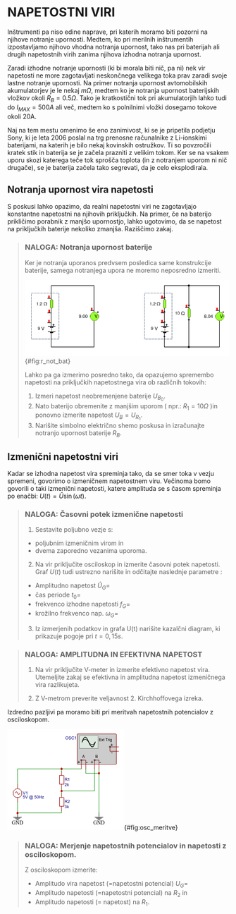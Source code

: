 # NAPETOSTNI VIRI

Inštrumenti pa niso edine naprave, pri katerih moramo biti pozorni na njihove notranje upornosti.
Medtem, ko pri merilnih inštrumentih izpostavljamo njihovo vhodna notranja upornost, tako nas pri
baterijah ali drugih napetostnih virih zanima njihova izhodna notranja upornost.

Zaradi izhodne notranje upornosti (ki bi morala biti nič, pa ni) nek vir napetosti ne more zagotavljati
neskončnega velikega toka prav zaradi svoje lastne notranje upornosti. Na primer notranja upornost avtomobilskih akumulatorjev je le nekaj $m\Omega$, medtem ko je notranja upornost baterijskih vložkov okoli $R_B=0.5 \Omega$. Tako je kratkostični tok pri akumulatorjih lahko tudi do $I_{MAX} = 500 A$ ali več, medtem ko s polnilnimi vložki dosegamo tokove okoli 20A.

Naj na tem mestu omenimo še eno zanimivost, ki se je pripetila podjetju Sony, ki je leta 2006 poslal na
trg prenosne računalnike z Li-ionskimi baterijami, na katerih je bilo nekaj kovinskih ostružkov. Ti so
povzročili kratek stik in baterija se je začela prazniti z velikim tokom. Ker se na vsakem uporu skozi
katerega teče tok sprošča toplota (in z notranjem uporom ni nič drugače), se je baterija začela tako
segrevati, da je celo eksplodirala.

## Notranja upornost vira napetosti

S poskusi lahko opazimo, da realni napetostni viri ne zagotavljajo konstantne napetostni na njihovih priključkih. Na primer, če na baterijo prikličimo porabnik z manjšo upornostjo, lahko ugotovimo, da se napetost na priključkih baterije nekoliko zmanjša. Raziščimo zakaj.

> ### NALOGA: Notranja upornost baterije  
> Ker je notranja uporanos predvsem posledica same konstrukcije baterije, samega notranjega upora ne moremo neposredno izmeriti. 
>
> ![Notranja upornost baterije.](./slike/04_notranja_upornost_bat.png){#fig:r_not_bat}
>
> Lahko pa ga izmerimo posredno tako, da opazujemo spremembo napetosti na priključkih napetostnega vira ob različnih tokovih:
>
> 1. Izmeri napetost neobremenjene baterije $U_{B_0}$.  
> 2. Nato baterijo obremenite z manjšim uporom ( npr.: $R_1=10\Omega$ )in ponovno izmerite napetost $U_B = U_{R_1}$.
> 3. Narišite simbolno električno shemo poskusa in izračunajte notranjo upornost baterije $R_B$.

## Izmenični napetostni viri

Kadar se izhodna napetost vira spreminja tako, da se smer toka v vezju spremeni, govorimo o izmeničnem napetostnem viru. Večinoma bomo govorili o taki izmenični napetosti, katere amplituda se s časom spreminja po enačbi: $U(t) = \hat U \sin(\omega t)$.

> ### NALOGA: Časovni potek izmenične napetosti  
> 1. Sestavite poljubno vezje s:
>
> - poljubnim izmeničnim virom in
> - dvema zaporedno vezanima uporoma.
>
> 2. Na vir priključite osciloskop in izmerite časovni potek napetosti. Graf $U(t)$ tudi ustrezno narišite in odčitajte naslednje parametre :
>  
> - Amplitudno napetost $\hat U_G =$
> - čas periode $t_0 =$
> - frekvenco izhodne napetosti $f_G =$
> - krožilno frekvenco nap. $\omega_G =$
>
> 3. Iz izmerjenih podatkov in grafa U(t) narišite kazalčni diagram, ki prikazuje pogoje pri $t = 0,15s$.

> ### NALOGA: AMPLITUDNA IN EFEKTIVNA NAPETOST  
> 1. Na vir priključite V-meter in izmerite efektivno napetost vira. Utemeljite zakaj se efektivna in amplitudna napetost izmeničnega vira razlikujeta.
>
> 2. Z V-metrom preverite veljavnost 2. Kirchhoffovega izreka.

Izdredno pazljivi pa moramo biti pri meritvah napetostnih potencialov z osciloskopom.

![Meritev napetostnih potencialov in napetosti z osciloskopom.](./slike/04-osciloskop_meritev_R1_R2.png){#fig:osc_meritve}

> ### NALOGA: Merjenje napetostnih potencialov in napetosti z osciloskopom.
> Z osciloskopom izmerite:
>
> - Amplitudo vira napetost (=napetostni potencial) $U_G =$
> - Amplitudo napetosti (=napetostni potencial) na $R_2$ in
> - Amplitudo napetosti (= napetost) na $R_1$.
